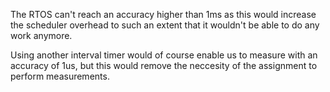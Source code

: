 The RTOS can't reach an accuracy higher than 1ms as this would increase the scheduler overhead to such an extent that it wouldn't be able to do any work anymore.

Using another interval timer would of course enable us to measure with an accuracy of 1us, but this would remove the neccesity of the assignment to perform measurements.